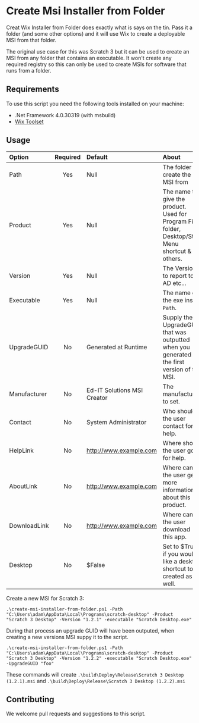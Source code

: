 # Create Msi Installer from Folder

Creat Wix Installer from Folder does exactly what is says on the tin. Pass it a folder (and some other options) and it will use Wix to create a deployable MSI from that folder.

The original use case for this was Scratch 3 but it can be used to create an MSI from any folder that contains an executable. It won't create any required registry so this can only be used to create MSIs for software that runs from a folder.

## Requirements

To use this script you need the following tools installed on your machine:

 - .Net Framework 4.0.30319 (with msbuild)
 - [Wix Toolset](http://wixtoolset.org/releases/)

## Usage

|Option|Required|Default|About|
|:-----|:------:|:------|:----|
|Path|Yes|Null|The folder to create the MSI from|
|Product|Yes|Null|The name to give the product. Used for Program Files folder, Desktop/Start Menu shortcut & others.|
|Version|Yes|Null|The Version to report to AD etc...|
|Executable|Yes|Null|The name of the exe inside `Path`.|
|UpgradeGUID|No|Generated at Runtime|Supply the UpgradeGUID that was outputted when you generated the first version of the MSI.|
|Manufacturer|No|Ed-IT Solutions MSI Creator|The manufacturer to set.|
|Contact|No|System Administrator|Who should the user contact for help.|
|HelpLink|No|http://www.example.com|Where should the user go for help.|
|AboutLink|No|http://www.example.com|Where can the user get more information about this product.|
|DownloadLink|No|http://www.example.com|Where can the user download this app.|
|Desktop|No|$False|Set to $True if you would like a desktop shortcut to be created as well.|

Create a new MSI for Scratch 3:
```
.\create-msi-installer-from-folder.ps1 -Path "C:\Users\adam\AppData\Local\Programs\scratch-desktop" -Product "Scratch 3 Desktop" -Version "1.2.1" -executable "Scratch Desktop.exe"
```

During that process an upgrade GUID will have been outputed, when creating a new versions MSI suppy it to the script.

```
.\create-msi-installer-from-folder.ps1 -Path "C:\Users\adam\AppData\Local\Programs\scratch-desktop" -Product "Scratch 3 Desktop" -Version "1.2.2" -executable "Scratch Desktop.exe" -UpgradeGUID "foo"
```

These commands will create `.\build\Deploy\Release\Scratch 3 Desktop (1.2.1).msi` and `.\build\Deploy\Release\Scratch 3 Desktop (1.2.2).msi`

## Contributing

We welcome pull requests and suggestions to this script.
